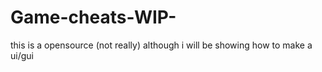 # Game-cheats-WIP-
this is a opensource (not really) although i will be showing how to make a ui/gui  
